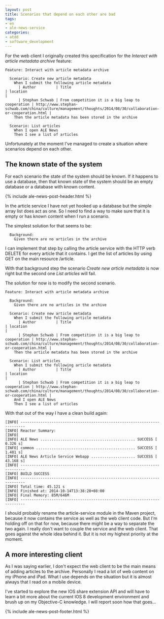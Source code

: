 ```yaml
---
layout: post
title: Scenarios that depend on each other are bad
tags:
- en
- ale-news-service
categories:
- atdd
- software_development
---
```

For the web client I originally created this specification for the *Interact with article metadata archive* feature:

```gherkin
Feature: Interact with article metadata archive

  Scenario: Create new article metadata
    When I submit the following article metadata
      | Author         | Title                                            | location                                                                                                     |
      | Stephan Schwab | From competition it is a big leap to cooperation | http://www.stephan-schwab.com/china/culture/management/thoughts/2014/08/30/collaboration-or-cooperation.html |
    Then the article metadata has been stored in the archive

  Scenario: List articles
    When I open ALE News
    Then I see a list of articles
```

Unfortunately at the moment I've managed to create a situation where scenarios depend on each other.

## The known state of the system
For each scenario the state of the system should be known. If it happens to use a database, then that known state of the system should be an empty database or a database with known content.

{% include ale-news-post-header.html %}

In the article service I have not yet hooked up a database but the simple array list does act as one. So I need to find a way to make sure that it is empty or has known content when I run a scenario.

The simplest solution for that seems to be:

```gherkin
  Background:
    Given there are no articles in the archive
```

I can implement that step by calling the article service with the HTTP verb DELETE for every article that it contains. I get the list of articles by using GET on the main resource /article.

With that background step the scenario *Create new article metadata* is now right but the second one *List articles* will fail.

The solution for now is to modify the second scenario.

```gherkin
Feature: Interact with article metadata archive

  Background:
    Given there are no articles in the archive

  Scenario: Create new article metadata
    When I submit the following article metadata
      | Author         | Title                                            | location                                                                                                     |
      | Stephan Schwab | From competition it is a big leap to cooperation | http://www.stephan-schwab.com/china/culture/management/thoughts/2014/08/30/collaboration-or-cooperation.html |
    Then the article metadata has been stored in the archive

  Scenario: List articles
    When I submit the following article metadata
      | Author         | Title                                            | location                                                                                                     |
      | Stephan Schwab | From competition it is a big leap to cooperation | http://www.stephan-schwab.com/china/culture/management/thoughts/2014/08/30/collaboration-or-cooperation.html |
    And I open ALE News
    Then I see a list of articles
```

With that out of the way I have a clean build again:

	[INFO] ------------------------------------------------------------------------
	[INFO] Reactor Summary:
	[INFO] 
	[INFO] ALE News ........................................... SUCCESS [  0.326 s]
	[INFO] common ............................................. SUCCESS [  1.481 s]
	[INFO] ALE News Article Service Webapp .................... SUCCESS [ 43.168 s]
	[INFO] ------------------------------------------------------------------------
	[INFO] BUILD SUCCESS
	[INFO] ------------------------------------------------------------------------
	[INFO] Total time: 45.121 s
	[INFO] Finished at: 2014-10-14T13:38:28+08:00
	[INFO] Final Memory: 85M/646M
	[INFO] ------------------------------------------------------------------------

I should probably rename the article-service module in the Maven project, because it now contains the service as well as the web client code. But I'm holding off on that for now, because there might be a way to separate the two again. I really don't want to couple the service and the web client. That goes against the whole idea behind it. But it is not my highest priority at the moment.

## A more interesting client
As I was saying earlier, I don't expect the web client to be the main means of adding articles to the archive. Personally I read a lot of web content on my iPhone and iPad. What I use depends on the situation but it is almost always that I read on a mobile device.

I've started to explore the new IOS share extension API and will have to learn a bit more about the current IOS 8 development environment and brush up on my Objective-C knowledge. I will report soon how that goes...

{% include ale-news-post-footer.html %}
